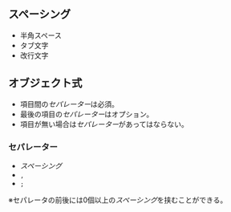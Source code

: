 ## スペーシング
- 半角スペース
- タブ文字
- 改行文字

## オブジェクト式
- 項目間の*セパレーター*は必須。
- 最後の項目の*セパレーター*はオプション。
- 項目が無い場合は*セパレーター*があってはならない。

### セパレーター
- *スペーシング*
- `,`
- `;`

※セパレータの前後には0個以上の*スペーシング*を挟むことができる。
